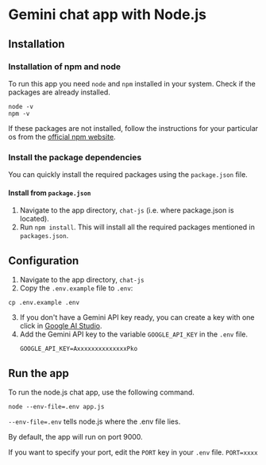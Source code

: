 # Gemini chat app with Node.js

## Installation

### Installation of npm and node
To run this app you need `node` and `npm` installed in your system.
Check if the packages are already installed.
```
node -v
npm -v
```
If these packages are not installed, follow the instructions for your particular os from the [official npm website](https://docs.npmjs.com/downloading-and-installing-node-js-and-npm#using-a-node-version-manager-to-install-nodejs-and-npm).

### Install the package dependencies

You can quickly install the required packages using the `package.json` file. 
#### Install from `package.json`
1. Navigate to the app directory, `chat-js` (i.e. where package.json is located).
2. Run `npm install`. This will install all the required packages mentioned in `packages.json`.

## Configuration
1. Navigate to the app directory, `chat-js`
2. Copy the `.env.example` file to `.env`:
```
cp .env.example .env
```
3. If you don't have a Gemini API key ready, you can create a key with one click in [Google AI Studio](https://aistudio.google.com/app/apikey).
4. Add the Gemini API key to the variable `GOOGLE_API_KEY` in the `.env` file.
   ```
   GOOGLE_API_KEY=AxxxxxxxxxxxxxxPko
   ```

## Run the app
To run the node.js chat app, use the following command.

```node --env-file=.env app.js```

`--env-file=.env` tells node.js where the .env file lies.

By default, the app will run on port 9000.

If you want to specify your port, edit the `PORT` key in your `.env` file.
`PORT=xxxx`
